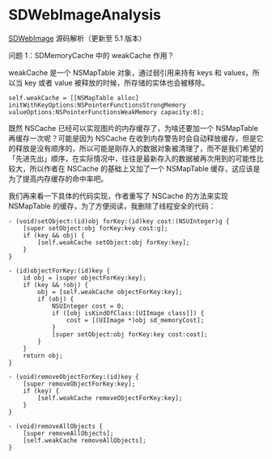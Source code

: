 # SDWebImageAnalysis

[SDWebImage](https://github.com/SDWebImage/SDWebImage) 源码解析（更新至 5.1 版本）

问题 1：SDMemoryCache 中的 weakCache 作用？

weakCache 是一个 NSMapTable 对象，通过弱引用来持有 keys 和 values，所以当 key 或者 value 被释放的时候，所存储的实体也会被移除。

```objc
self.weakCache = [[NSMapTable alloc] initWithKeyOptions:NSPointerFunctionsStrongMemory valueOptions:NSPointerFunctionsWeakMemory capacity:0];
```

既然 NSCache 已经可以实现图片的内存缓存了，为啥还要加一个 NSMapTable 再缓存一次呢？可能是因为 NSCache 在收到内存警告时会自动释放缓存，但是它的释放是没有顺序的，所以可能是刚存入的数据对象被清理了，而不是我们希望的「先进先出」顺序，在实际情况中，往往是最新存入的数据被再次用到的可能性比较大，所以作者在 NSCache 的基础上又加了一个 NSMapTable 缓存，这应该是为了提高内存缓存的命中率吧。

我们再来看一下具体的代码实现，作者重写了 NSCache 的方法来实现 NSMapTable 的缓存，为了方便阅读，我删除了线程安全的代码：

```objc
- (void)setObject:(id)obj forKey:(id)key cost:(NSUInteger)g {
    [super setObject:obj forKey:key cost:g];
    if (key && obj) {
        [self.weakCache setObject:obj forKey:key];
    }
}

- (id)objectForKey:(id)key {
    id obj = [super objectForKey:key];
    if (key && !obj) {
        obj = [self.weakCache objectForKey:key];
        if (obj) {
            NSUInteger cost = 0;
            if ([obj isKindOfClass:[UIImage class]]) {
                cost = [(UIImage *)obj sd_memoryCost];
            }
            [super setObject:obj forKey:key cost:cost];
        }
    }
    return obj;
}

- (void)removeObjectForKey:(id)key {
    [super removeObjectForKey:key];
    if (key) {
        [self.weakCache removeObjectForKey:key];
    }
}

- (void)removeAllObjects {
    [super removeAllObjects];
    [self.weakCache removeAllObjects];
}
```
